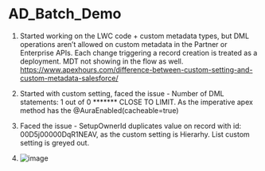 # AD_Batch_Demo

1. Started working on the LWC code + custom metadata types, but DML operations aren’t allowed on custom metadata in the Partner or Enterprise APIs. Each change triggering a record creation is treated as a deployment. MDT not showing in the flow as well. 
https://www.apexhours.com/difference-between-custom-setting-and-custom-metadata-salesforce/

2. Started with custom setting, faced the issue - Number of DML statements: 1 out of 0 ******* CLOSE TO LIMIT. As the imperative apex method has the    @AuraEnabled(cacheable=true)

3. Faced the issue - SetupOwnerId duplicates value on record with id: 00D5j00000DqR1NEAV, as the custom setting is Hierarhy. List custom setting is greyed out.

4. ![image](https://github.com/alekhSharma/AD_Batch_Demo/assets/28496671/9a2b81a9-02c5-4ac1-8773-3d1fc0a8922e)


  
